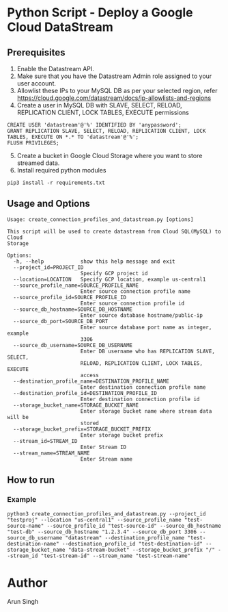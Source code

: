 # Python Script  - Deploy a Google Cloud DataStream 
## Prerequisites
1. Enable the Datastream API.
2. Make sure that you have the Datastream Admin role assigned to your user account.
3. Allowlist these IPs to your MySQL DB as per your selected region, refer https://cloud.google.com/datastream/docs/ip-allowlists-and-regions
4. Create a user in MySQL DB with SLAVE, SELECT, RELOAD, REPLICATION CLIENT, LOCK TABLES, EXECUTE permissions
```text
CREATE USER 'datastream'@'%' IDENTIFIED BY 'anypassword';
GRANT REPLICATION SLAVE, SELECT, RELOAD, REPLICATION CLIENT, LOCK TABLES, EXECUTE ON *.* TO 'datastream'@'%';
FLUSH PRIVILEGES;
```
5. Create a bucket in Google Cloud Storage where you want to store streamed data.
6. Install required python modules
```commandline
pip3 install -r requirements.txt
```
## Usage and Options

```text
Usage: create_connection_profiles_and_datastream.py [options]

This script will be used to create datastream from Cloud SQL(MySQL) to Cloud
Storage

Options:
  -h, --help            show this help message and exit
  --project_id=PROJECT_ID
                        Specify GCP project id
  --location=LOCATION   Specify GCP location, example us-central1
  --source_profile_name=SOURCE_PROFILE_NAME
                        Enter source connection profile name
  --source_profile_id=SOURCE_PROFILE_ID
                        Enter source connection profile id
  --source_db_hostname=SOURCE_DB_HOSTNAME
                        Enter source database hostname/public-ip
  --source_db_port=SOURCE_DB_PORT
                        Enter source database port name as integer, example
                        3306
  --source_db_username=SOURCE_DB_USERNAME
                        Enter DB username who has REPLICATION SLAVE, SELECT,
                        RELOAD, REPLICATION CLIENT, LOCK TABLES, EXECUTE
                        access
  --destination_profile_name=DESTINATION_PROFILE_NAME
                        Enter destination connection profile name
  --destination_profile_id=DESTINATION_PROFILE_ID
                        Enter destination connection profile id
  --storage_bucket_name=STORAGE_BUCKET_NAME
                        Enter storage bucket name where stream data will be
                        stored
  --storage_bucket_prefix=STORAGE_BUCKET_PREFIX
                        Enter storage bucket prefix
  --stream_id=STREAM_ID
                        Enter Stream ID
  --stream_name=STREAM_NAME
                        Enter Stream name
```

## How to run

### Example
```commandline
python3 create_connection_profiles_and_datastream.py --project_id "testproj" --location "us-central1" --source_profile_name "test-source-name" --source_profile_id "test-source-id" --source_db_hostname "test-db" --source_db_hostname "1.2.3.4" --source_db_port 3306 --source_db_username "datastream" --destination_profile_name "test-destination-name" --destination_profile_id "test-destination-id" --storage_bucket_name "data-stream-bucket" --storage_bucket_prefix "/" --stream_id "test-stream-id" --stream_name "test-stream-name"
```


# Author

Arun Singh